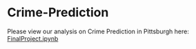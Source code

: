 # Crime-Prediction

Please view our analysis on Crime Prediction in Pittsburgh here: [FinalProject.ipynb](FinalProject.ipynb)
